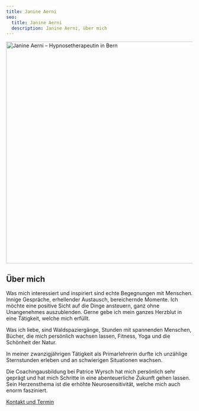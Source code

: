```yaml
---
title: Janine Aerni
seo:
  title: Janine Aerni
  description: Janine Aerni, über mich
---
```


<picture class="portrait-janine">
  <img
    srcset="../janine-aerni-400w.webp 400w, ../janine-aerni-600w.webp 600w, ../janine-aerni-800w.webp 800w, ../janine-aerni-1200w.webp 1000w"
    sizes="(max-width: 400px) 400px, (max-width: 600px) 600px, (max-width: 800px) 800px, (min-width: 801px) 1000px"
    src="../janine-aerni-1200w.webp"
    alt="Janine Aerni – Hypnosetherapeutin in Bern"
    width="800"
    height="600"
    loading="lazy"
  />
</picture>

## Über mich

Was mich interessiert und inspiriert sind echte Begegnungen
mit Menschen. Innige Gespräche, erhellender Austausch,
bereichernde Momente. Ich möchte eine positive Sicht auf die Dinge
ansteuern, ganz ohne Unangenehmes auszublenden.
Gerne gebe ich mein ganzes Herzblut in eine Tätigkeit, welche
mich erfüllt.

Was ich liebe, sind Waldspaziergänge, Stunden mit
spannenden Menschen, Bücher, die mich persönlich wachsen
lassen, Fitness, Yoga und die Schönheit der Natur.

In meiner zwanzigjährigen Tätigkeit als Primarlehrerin durfte ich
unzählige Sternstunden erleben und an schwierigen Situationen
wachsen.

Die Coachingausbildung bei Patrice Wyrsch hat mich persönlich
sehr geprägt und hat mich Schritte in eine abenteuerliche
Zukunft gehen lassen. Sein Herzensthema ist die erhöhte
Neurosensitivität, welche mich auch enorm fasziniert.

<a
data-umami-event="Janine – Button Kontakt"
href="/kontakt"
class="inline-flex items-center justify-center px-6 py-3 text-base leading-tight font-bold text-red-600 bg-transparent border border-red-600 rounded-full transition hover:bg-red-500 hover:text-red-50 no-underline "
onclick="document.app.emitEvent('mouseDown', 'trigger-to-5');"> Kontakt und Termin</a>
